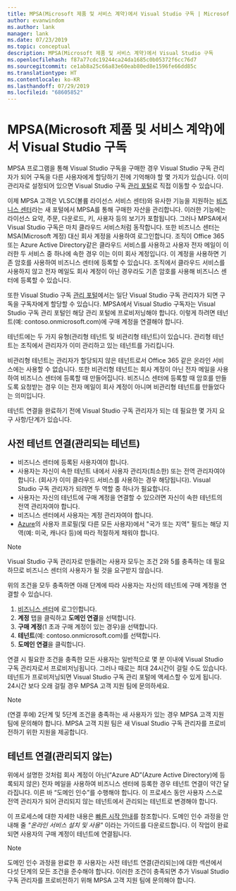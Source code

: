 ```yaml
---
title: MPSA(Microsoft 제품 및 서비스 계약)에서 Visual Studio 구독 | Microsoft Docs
author: evanwindom
ms.author: lank
manager: lank
ms.date: 07/23/2019
ms.topic: conceptual
description: MPSA(Microsoft 제품 및 서비스 계약)에서 Visual Studio 구독
ms.openlocfilehash: f87a77cdc19244ca24da1685c0b05372f6cc76d7
ms.sourcegitcommit: ce1ab8a25c66a83e60eab80ed8e1596fe66dd85c
ms.translationtype: HT
ms.contentlocale: ko-KR
ms.lasthandoff: 07/29/2019
ms.locfileid: "68605852"
---
```

# <a name="visual-studio-subscriptions-in-a-microsoft-products-and-services-agreement-mpsa"></a>MPSA(Microsoft 제품 및 서비스 계약)에서 Visual Studio 구독
MPSA 프로그램을 통해 Visual Studio 구독을 구매한 경우 Visual Studio 구독 관리자가 되어 구독을 다른 사용자에게 할당하기 전에 기억해야 할 몇 가지가 있습니다. 이미 관리자로 설정되어 있으면 Visual Studio 구독 [관리 포털](https://manage.visualstudio.com/)로 직접 이동할 수 있습니다.

이제 MPSA 고객은 VLSC(볼륨 라이선스 서비스 센터)와 유사한 기능을 지원하는 [비즈니스 센터](https://businessaccount.microsoft.com/Customer)라는 새 포털에서 MPSA를 통해 구매한 자산을 관리합니다. 이러한 기능에는 라이선스 요약, 주문, 다운로드, 키, 사용자 등의 보기가 포함됩니다. 그러나 MPSA에서 Visual Studio 구독은 마치 클라우드 서비스처럼 동작합니다. 또한 비즈니스 센터는 MSA(Microsoft 계정) 대신 회사 계정을 사용하여 로그인합니다. 조직이 Office 365 또는 Azure Active Directory같은 클라우드 서비스를 사용하고 사용자 전자 메일이 이러한 두 서비스 중 하나에 속한 경우 이는 이미 회사 계정입니다. 이 계정을 사용하면 기존 암호를 사용하여 비즈니스 센터에 등록할 수 있습니다. 조직에서 클라우드 서비스를 사용하지 않고 전자 메일도 회사 계정이 아닌 경우라도 기존 암호를 사용해 비즈니스 센터에 등록할 수 있습니다.

또한 Visual Studio 구독 [관리 포털](https://manage.visualstudio.com/)에서는 일단 Visual Studio 구독 관리자가 되면 구독을 구독자에게 할당할 수 있습니다. MPSA에서 Visual Studio 구독자는 Visual Studio 구독 관리 포털인 해당 관리 포털에 프로비저닝해야 합니다. 이렇게 하려면 테넌트(예: contoso.onmicrosoft.com)에 구매 계정을 연결해야 합니다.

테넌트에는 두 가지 유형(관리형 테넌트 및 비관리형 테넌트)이 있습니다. 관리형 테넌트는 조직에서 관리자가 이미 관리하고 있는 테넌트를 가리킵니다.

비관리형 테넌트는 관리자가 할당되지 않은 테넌트로서 Office 365 같은 온라인 서비스에는 사용할 수 없습니다. 또한 비관리형 테넌트는 회사 계정이 아닌 전자 메일을 사용하여 비즈니스 센터에 등록할 때 만들어집니다. 비즈니스 센터에 등록할 때 암호를 만들도록 요청받는 경우 이는 전자 메일이 회사 계정이 아니며 비관리형 테넌트를 만들었다는 의미입니다.

테넌트 연결을 완료하기 전에 Visual Studio 구독 관리자가 되는 데 필요한 몇 가지 요구 사항/단계가 있습니다.

## <a name="pre-tenant-association-managed-tenant"></a>사전 테넌트 연결(관리되는 테넌트)
- 비즈니스 센터에 등록된 사용자여야 합니다.
- 사용자는 자신이 속한 테넌트 내에서 사용자 관리자(최소한) 또는 전역 관리자여야 합니다. (회사가 이미 클라우드 서비스를 사용하는 경우 해당됩니다). Visual Studio 구독 관리자가 되려면 두 역할 중 하나가 필요합니다.
- 사용자는 자신의 테넌트에 구매 계정을 연결할 수 있으려면 자신이 속한 테넌트의 전역 관리자여야 합니다.
- 비즈니스 센터에서 사용자는 계정 관리자여야 합니다.
- [Azure](https://portal.azure.com/)의 사용자 프로필(및 다른 모든 사용자)에서 "국가 또는 지역" 필드는 해당 지역(예: 미국, 캐나다 등)에 따라 적절하게 채워야 합니다. 

> [!NOTE]
> Visual Studio 구독 관리자로 만들려는 사용자 모두는 조건 2와 5를 충족하는 데 필요하므로 비즈니스 센터의 사용자가 될 것을 요구받지 않습니다.

위의 조건을 모두 충족하면 아래 단계에 따라 사용자는 자신의 테넌트에 구매 계정을 연결할 수 있습니다.
1. [비즈니스 센터](https://businessaccount.microsoft.com/Customer)에 로그인합니다.
2. **계정** 탭을 클릭하고 **도메인 연결**을 선택합니다.
3. **구매 계정**(1 초과 구매 계정이 있는 경우)을 선택합니다.
4. **테넌트**(예: contoso.onmicrosoft.com)를 선택합니다.
5. **도메인 연결**을 클릭합니다.

연결 시 필요한 조건을 충족한 모든 사용자는 일반적으로 몇 분 이내에 Visual Studio 구독 관리자로서 프로비저닝됩니다. 그러나 때로는 최대 24시간이 걸릴 수도 있습니다. 테넌트가 프로비저닝되면 Visual Studio 구독 관리 포털에 액세스할 수 있게 됩니다. 24시간 보다 오래 걸릴 경우 MPSA 고객 지원 팀에 문의하세요.

> [!NOTE]
> (연결 후에) 2단계 및 5단계 조건을 충족하는 새 사용자가 있는 경우 MPSA 고객 지원팀에 문의해야 합니다. MPSA 고객 지원 팀은 새 Visual Studio 구독 관리자를 프로비전하기 위한 지원을 제공합니다.

## <a name="tenant-association-unmanaged"></a>테넌트 연결(관리되지 않는)
위에서 설명한 것처럼 회사 계정이 아닌(“Azure AD”(Azure Active Directory)에 등록되지 않은) 전자 메일을 사용하여 비즈니스 센터에 등록한 경우 테넌트 연결이 약간 달라집니다. 이른 바 “도메인 인수”를 수행해야 합니다. 이 프로세스 동안 사용자 스스로 전역 관리자가 되어 관리되지 않는 테넌트에서 관리되는 테넌트로 변경해야 합니다.

이 프로세스에 대한 자세한 내용은 [빠른 시작 안내](https://www.microsoft.com/en-us/Licensing/existing-customer/business-center-training-and-resources.aspx)를 참조합니다. 도메인 인수 과정을 안내해 줄 *"온라인 서비스 설치 및 사용"* 이라는 가이드를 다운로드합니다. 이 작업이 완료되면 사용자의 구매 계정이 테넌트에 연결됩니다.

> [!NOTE]
> 도메인 인수 과정을 완료한 후 사용자는 사전 테넌트 연결(관리되는)에 대한 섹션에서 다섯 단계의 모든 조건을 준수해야 합니다. 이러한 조건이 충족되면 추가 Visual Studio 구독 관리자를 프로비전하기 위해 MPSA 고객 지원 팀에 문의해야 합니다.